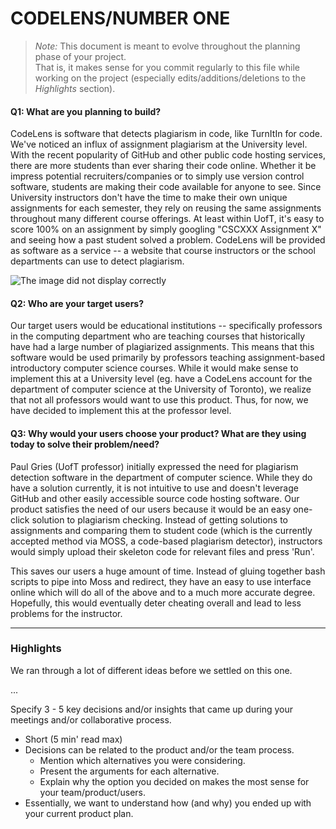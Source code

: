 # CODELENS/NUMBER ONE

 > _Note:_ This document is meant to evolve throughout the planning phase of your project.    
 > That is, it makes sense for you commit regularly to this file while working on the project (especially edits/additions/deletions to the _Highlights_ section).

#### Q1: What are you planning to build?

CodeLens is software that detects plagiarism in code, like TurnItIn for code. We've noticed an influx of assignment plagiarism at the University level. With the recent popularity of GitHub and other public code hosting services, there are more students than ever sharing their code online. Whether it be impress potential recruiters/companies or to simply use version control software, students are making their code available for anyone to see. Since University instructors don't have the time to make their own unique assignments for each semester, they rely on reusing the same assignments throughout many different course offerings. At least within UofT, it's easy to score 100% on an assignment by simply googling "CSCXXX Assignment X" and seeing how a past student solved a problem. CodeLens will be provided as software as a service -- a website that course instructors or the school departments can use to detect plagiarism.

![The image did not display correctly](https://i.imgur.com/5W8Iy5T.jpg "Layout")

#### Q2: Who are your target users?

Our target users would be educational institutions -- specifically professors in the computing department who are teaching courses that historically have had a large number of plagiarized assignments. This means that this software would be used primarily by professors teaching assignment-based introductory computer science courses. While it would make sense to implement this at a University level (eg. have a CodeLens account for the department of computer science at the University of Toronto), we realize that not all professors would want to use this product. Thus, for now, we have decided to implement this at the professor level.

#### Q3: Why would your users choose your product? What are they using today to solve their problem/need?

Paul Gries (UofT professor) initially expressed the need for plagiarism detection software in the department of computer science. While they do have a solution currently, it is not intuitive to use and doesn't leverage GitHub and other easily accessible source code hosting software. Our product satisfies the need of our users because it would be an easy one-click solution to plagiarism checking. Instead of getting solutions to assignments and comparing them to student code (which is the currently accepted method via MOSS, a code-based plagiarism detector), instructors would simply upload their skeleton code for relevant files and press 'Run'.

This saves our users a huge amount of time. Instead of gluing together bash scripts to pipe into Moss and redirect, they have an easy to use interface online which will do all of the above and to a much more accurate degree. Hopefully, this would eventually deter cheating overall and lead to less problems for the instructor.

----

### Highlights

We ran through a lot of different ideas before we settled on this one. 

...

Specify 3 - 5 key decisions and/or insights that came up during your meetings
and/or collaborative process.

 * Short (5 min' read max)
 * Decisions can be related to the product and/or the team process.
    * Mention which alternatives you were considering.
    * Present the arguments for each alternative.
    * Explain why the option you decided on makes the most sense for your team/product/users.
 * Essentially, we want to understand how (and why) you ended up with your current product plan.
